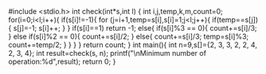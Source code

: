 #include <stdio.h>
int check(int*s,int l) {
    int i,j,temp,k,m,count=0;
    for(i=0;i<l;i++){
	    if(s[i]!=-1){
		for (j=i+1,temp=s[i],s[i]=1;j<l;j++){
		    if(temp==s[j]){
		    	s[j]=-1;
		    	s[i]++;
		    }
		}
		if(s[i]==1)
		   return -1;
		else{
			if(s[i]%3 == 0){
				count+=s[i]/3;
			}
			else if(s[i]%2 == 0){
				count+=s[i]/2;
			}
			else{
				count+=s[i]/3;
				temp=s[i]%3;
				count+=temp/2;
			}
		}
	}
    }
    return count;
}
int main(){
    int n=9,s[]={2, 3, 3, 2, 2, 4, 2, 3, 4};
    int result=check(s, n);
    printf("\nMinimum number of operation:%d",result);
    return 0;
}
